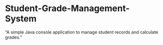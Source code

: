 # Student-Grade-Management-System
“A simple Java console application to manage student records and calculate grades.”
